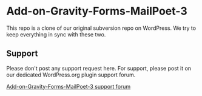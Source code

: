 # Add-on-Gravity-Forms-MailPoet-3
This repo is a clone of our original subversion repo on WordPress. We try to keep everything in sync with these two. 

## Support
Please don't post any support request here. For support, please post it on our dedicated WordPress.org plugin support forum. 

[Add-on-Gravity-Forms-MailPoet-3 support forum](https://wordpress.org/support/plugin/add-on-gravity-forms-mailpoet/)